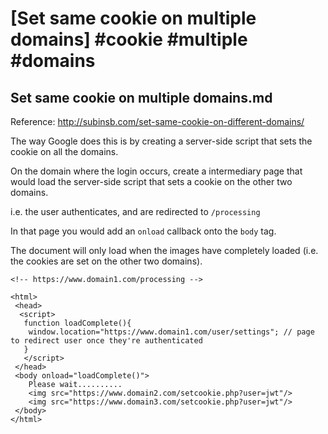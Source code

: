 # [Set same cookie on multiple domains] #cookie #multiple #domains

## Set same cookie on multiple domains.md

Reference: http://subinsb.com/set-same-cookie-on-different-domains/

The way Google does this is by creating a server-side script that sets the cookie on all the domains. 

On the domain where the login occurs, create a intermediary page that would load the server-side script that sets a cookie on the other two domains. 

i.e. the user authenticates, and are redirected to `/processing`

In that page you would add an `onload` callback onto the `body` tag. 

The document will only load when the images have completely loaded (i.e. the cookies are set on the other two domains). 

```
<!-- https://www.domain1.com/processing -->

<html>
 <head>
  <script>
   function loadComplete(){
    window.location="https://www.domain1.com/user/settings"; // page to redirect user once they're authenticated
   }
   </script>
 </head>
 <body onload="loadComplete()">
 	Please wait..........
 	<img src="https://www.domain2.com/setcookie.php?user=jwt"/>
 	<img src="https://www.domain3.com/setcookie.php?user=jwt"/>
 </body>
</html>
```


